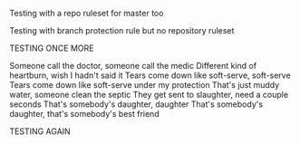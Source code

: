 Testing with a repo ruleset for master too

Testing with branch protection rule but no repository ruleset

TESTING ONCE MORE

Someone call the doctor, someone call the medic
Different kind of heartburn, wish I hadn't said it
Tears come down like soft-serve, soft-serve
Tears come down like soft-serve under my protection
That's just muddy water, someone clean the septic
They get sent to slaughter, need a couple seconds
That's somebody's daughter, daughter
That's somebody's daughter, that's somebody's best friend

TESTING AGAIN
